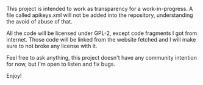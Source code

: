 This project is intended to work as transparency for a work-in-progress. A file called apikeys.xml
will not be added into the repository, understanding the avoid of abuse of that.

All the code will be licensed under GPL-2, except code fragments I got from internet. Those code
will be linked from the website fetched and I will make sure to not broke any license with it.

Feel free to ask anything, this project doesn't have any community intention for now, but I'm open
to listen and fix bugs.

Enjoy!